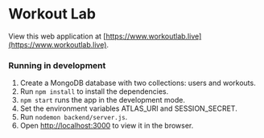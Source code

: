 # Workout Lab

View this web application at [https://www.workoutlab.live](https://www.workoutlab.live).

### Running in development
1. Create a MongoDB database with two collections: users and workouts.
2. Run `npm install` to install the dependencies.
3. `npm start` runs the app in the development mode.
4. Set the environment variables ATLAS_URI and SESSION_SECRET.
5. Run `nodemon backend/server.js`.
6. Open [http://localhost:3000](http://localhost:3000) to view it in the browser.
